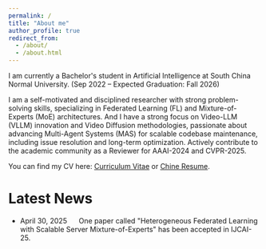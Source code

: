 ```yaml
---
permalink: /
title: "About me"
author_profile: true
redirect_from: 
  - /about/
  - /about.html
---
```

I am currently a Bachelor's student in Artificial Intelligence at South China Normal University. (Sep 2022 – Expected Graduation: Fall 2026)

I am a self-motivated and disciplined researcher with strong problem-solving skills, specializing in Federated Learning (FL) and Mixture-of-Experts (MoE) architectures. And I have a strong focus on Video-LLM (VLLM) innovation and Video Diffusion methodologies, passionate about advancing Multi-Agent Systems (MAS) for scalable codebase maintenance, including issue resolution and long-term optimization. Actively contribute to the academic community as a Reviewer for AAAI-2024 and CVPR-2025.

You can find my CV here: [Curriculum Vitae](../assets/CV.pdf) or [Chine Resume](../assets/Chinese_Resume.pdf).

Latest News
======
* April 30, 2025 &nbsp;&nbsp;&nbsp;&nbsp; One paper called "Heterogeneous Federated Learning with Scalable Server Mixture-of-Experts" has been accepted in IJCAI-25.
